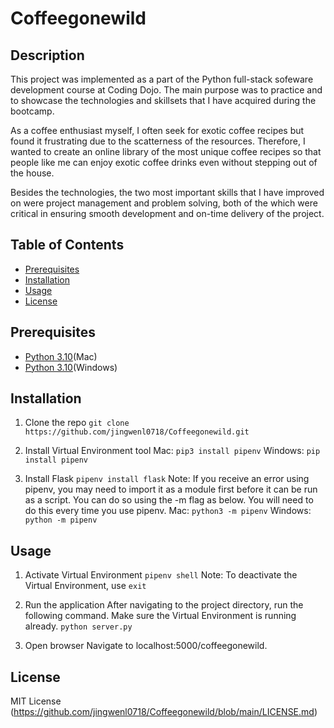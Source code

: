 # Coffeegonewild

## Description
This project was implemented as a part of the Python full-stack sofeware development course at Coding Dojo. The main purpose was to practice and to showcase the technologies and skillsets that I have acquired during the bootcamp. 

As a coffee enthusiast myself, I often seek for exotic coffee recipes but found it frustrating due to the scatterness of the resources. Therefore, I wanted to create an online library of the most unique coffee recipes so that people like me can enjoy exotic coffee drinks even without stepping out of the house. 

Besides the technologies, the two most important skills that I have improved on were project management and problem solving, both of the which were critical in ensuring smooth development and on-time delivery of the project. 

## Table of Contents
- [Prerequisites](#prerequisites)
- [Installation](#installation)
- [Usage](#usage)
- [License](#license)

## Prerequisites
- [Python 3.10](https://www.python.org/downloads/)(Mac)
- [Python 3.10](https://www.python.org/downloads/windows/)(Windows)

## Installation 
1. Clone the repo
   ```git clone https://github.com/jingwenl0718/Coffeegonewild.git```

2. Install Virtual Environment tool
   Mac:
   ```pip3 install pipenv```
   Windows:
   ```pip install pipenv```

3. Install Flask
   ```pipenv install flask```
   Note: If you receive an error using pipenv, you may need to import it as a module first before it can be run as a script. You can do so using the -m flag as below. You will need to do this every time you use pipenv.
   Mac:
   ```python3 -m pipenv```
   Windows:
   ```python -m pipenv```

## Usage
1. Activate Virtual Environment
   ```pipenv shell```
   Note: To deactivate the Virtual Environment, use ```exit```

2. Run the application
   After navigating to the project directory, run the following command. Make sure the Virtual Environment is running already.
   ```python server.py```

3. Open browser
   Navigate to localhost:5000/coffeegonewild. 

## License
MIT License (https://github.com/jingwenl0718/Coffeegonewild/blob/main/LICENSE.md)